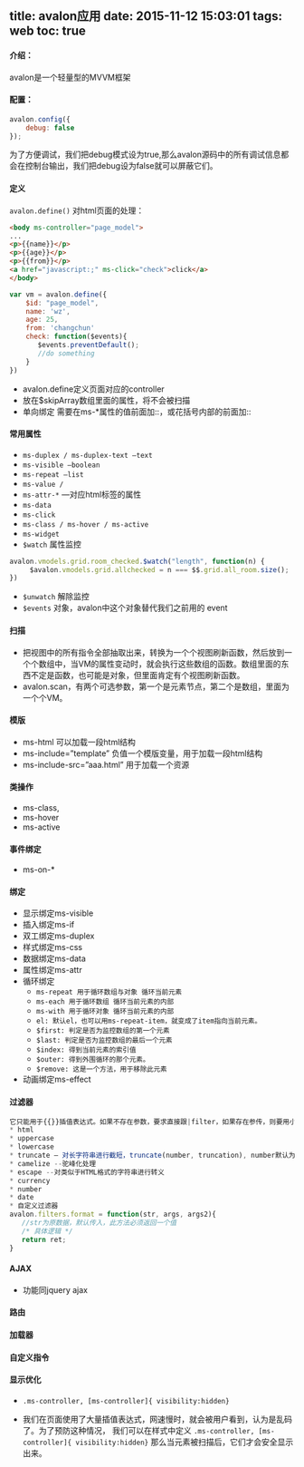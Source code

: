title: avalon应用
date: 2015-11-12 15:03:01
tags: web
toc: true
---
#### 介绍：
avalon是一个轻量型的MVVM框架

#### 配置：
```javascript
avalon.config({
    debug: false
});
```
为了方便调试，我们把debug模式设为true,那么avalon源码中的所有调试信息都会在控制台输出，我们把debug设为false就可以屏蔽它们。
#### 定义
`avalon.define()`
对html页面的处理：
```html
<body ms-controller="page_model">
...
<p>{{name}}</p>
<p>{{age}}</p>
<p>{{from}}</p>
<a href="javascript:;" ms-click="check">click</a>
</body>
```
```javascript
var vm = avalon.define({
    $id: "page_model",
    name: 'wz',
    age: 25,
    from: 'changchun'
    check: function($events){
       $events.preventDefault();
       //do something
    }
})
```
* avalon.define定义页面对应的controller
* 放在$skipArray数组里面的属性，将不会被扫描
* 单向绑定 需要在ms-*属性的值前面加::，或花括号内部的前面加::

#### 常用属性
* `ms-duplex / ms-duplex-text —text `
* `ms-visible —boolean`
* `ms-repeat —list`
* `ms-value / `
* `ms-attr-*` —对应html标签的属性
* `ms-data`
* `ms-click`
* `ms-class / ms-hover / ms-active`
* `ms-widget`
* `$watch` 属性监控
```javascript
avalon.vmodels.grid.room_checked.$watch("length", function(n) {
     $avalon.vmodels.grid.allchecked = n === $$.grid.all_room.size();
})
```
* `$unwatch` 解除监控
* `$events` 对象，avalon中这个对象替代我们之前用的 event
#### 扫描
* 把视图中的所有指令全部抽取出来，转换为一个个视图刷新函数，然后放到一个个数组中，当VM的属性变动时，就会执行这些数组的函数。数组里面的东西不定是函数，也可能是对象，但里面肯定有个视图刷新函数。
* avalon.scan，有两个可选参数，第一个是元素节点，第二个是数组，里面为一个个VM。
#### 模版
* ms-html 可以加载一段html结构
* ms-include=”template” 负值一个模版变量，用于加载一段html结构
* ms-include-src=”aaa.html” 用于加载一个资源
#### 类操作
* ms-class,
* ms-hover
* ms-active
#### 事件绑定
* ms-on-*
#### 绑定
* 显示绑定ms-visible
* 插入绑定ms-if
* 双工绑定ms-duplex
* 样式绑定ms-css
* 数据绑定ms-data
* 属性绑定ms-attr
* 循环绑定
  * `ms-repeat 用于循环数组与对象 循环当前元素`
  * `ms-each 用于循环数组 循环当前元素的内部`
  * `ms-with 用于循环对象 循环当前元素的内部`
  * `el: 默认el，也可以用ms-repeat-item，就变成了item指向当前元素。`
  * `$first: 判定是否为监控数组的第一个元素`
  * `$last: 判定是否为监控数组的最后一个元素`
  * `$index: 得到当前元素的索引值`
  * `$outer: 得到外围循环的那个元素。`
  * `$remove: 这是一个方法，用于移除此元素`
* 动画绑定ms-effect
#### 过滤器

```javascript
它只能用于{{}}插值表达式。如果不存在参数，要求直接跟|filter，如果存在参传，则要用小括号括起，参数要有逗号
* html
* uppercase
* lowercase
* truncate – 对长字符串进行截短，truncate(number, truncation), number默认为30
* camelize --驼峰化处理
* escape --对类似于HTML格式的字符串进行转义
* currency
* number
* date
* 自定义过滤器
avalon.filters.format = function(str, args, args2){
   //str为原数据，默认传入，此方法必须返回一个值
   /* 具体逻辑 */
   return ret;
}
```
#### AJAX
* 功能同jquery ajax
#### 路由
#### 加载器
#### 自定义指令
#### 显示优化
* `.ms-controller, [ms-controller]{ visibility:hidden}`

* 我们在页面使用了大量插值表达式，网速慢时，就会被用户看到，认为是乱码了。为了预防这种情况， 我们可以在样式中定义 `.ms-controller, [ms-controller]{ visibility:hidden}` 那么当元素被扫描后，它们才会安全显示出来。
